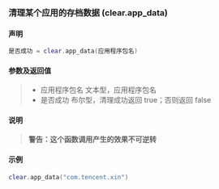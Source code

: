 ### 清理某个应用的存档数据 \(**clear\.app\_data**\)


#### 声明
```lua
是否成功 = clear.app_data(应用程序包名)
```


#### 参数及返回值
> - 应用程序包名
>   文本型，应用程序包名
> - 是否成功
>   布尔型，清理成功返回 true；否则返回 false


#### 说明
> **警告：这个函数调用产生的效果不可逆转**  


#### 示例  
```lua
clear.app_data("com.tencent.xin")
```


